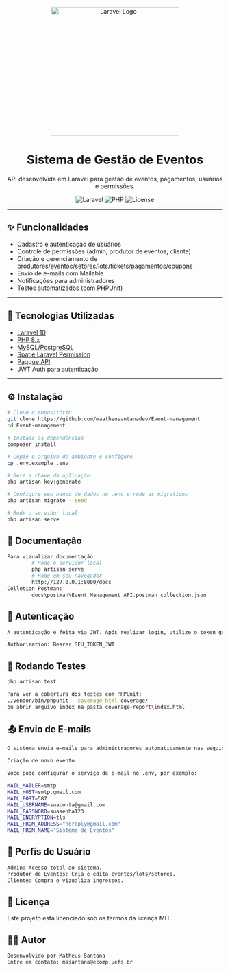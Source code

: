 <p align="center">
  <a href="https://laravel.com" target="_blank">
    <img src="https://raw.githubusercontent.com/laravel/art/master/logo-lockup/5%20SVG/2%20CMYK/1%20Full%20Color/laravel-logolockup-cmyk-red.svg" width="300" alt="Laravel Logo">
  </a>
</p>

<h1 align="center">Sistema de Gestão de Eventos</h1>

<p align="center">
  API desenvolvida em Laravel para gestão de eventos, pagamentos, usuários e permissões.
</p>

<p align="center">
  <img src="https://img.shields.io/badge/Laravel-10.x-red.svg" alt="Laravel">
  <img src="https://img.shields.io/badge/PHP-8.x-blue.svg" alt="PHP">
  <img src="https://img.shields.io/badge/license-MIT-green.svg" alt="License">
</p>

---

## ✨ Funcionalidades

- Cadastro e autenticação de usuários
- Controle de permissões (admin, produtor de eventos, cliente)
- Criação e gerenciamento de produtores/eventos/setores/lots/tickets/pagamentos/coupons
- Envio de e-mails com Mailable
- Notificações para administradores
- Testes automatizados (com PHPUnit)

---

## 🚀 Tecnologias Utilizadas

- [Laravel 10](https://laravel.com/)
- [PHP 8.x](https://www.php.net/)
- [MySQL/PostgreSQL](https://www.mysql.com/)
- [Spatie Laravel Permission](https://spatie.be/docs/laravel-permission/)
- [Paggue API](https://paggue.io)
- [JWT Auth](https://jwt.io/) para autenticação

---

## ⚙️ Instalação

```bash
# Clone o repositório
git clone https://github.com/maatheusantanadev/Event-management
cd Event-management

# Instale as dependências
composer install

# Copie o arquivo de ambiente e configure
cp .env.example .env

# Gere a chave da aplicação
php artisan key:generate

# Configure seu banco de dados no .env e rode as migrations
php artisan migrate --seed

# Rode o servidor local
php artisan serve
```

## 🧾 Documentação
``` bash
Para vizualizar documentação:
        # Rode o servidor local
        php artisan serve
        # Rode em seu navegador
        http://127.0.0.1:8000/docs
Colletion Postman:
        docs\postman\Event Management API.postman_collection.json
```

## 🔐 Autenticação 
``` bash
A autenticação é feita via JWT. Após realizar login, utilize o token gerado no cabeçalho de cada requisição protegida:

Authorization: Bearer SEU_TOKEN_JWT
```

## 🧪 Rodando Testes
``` bash
php artisan test

Para ver a cobertura dos testes com PHPUnit:
./vendor/bin/phpunit --coverage-html coverage/
ou abrir arquivo index na pasta coverage-report\index.html
```

## 📤 Envio de E-mails
``` bash
O sistema envia e-mails para administradores automaticamente nas seguintes situações:

Criação de novo evento

Você pode configurar o serviço de e-mail no .env, por exemplo:

MAIL_MAILER=smtp
MAIL_HOST=smtp.gmail.com
MAIL_PORT=587
MAIL_USERNAME=suaconta@gmail.com
MAIL_PASSWORD=suasenha123
MAIL_ENCRYPTION=tls
MAIL_FROM_ADDRESS="noreply@gmail.com"
MAIL_FROM_NAME="Sistema de Eventos"
```


## 👥 Perfis de Usuário
``` bash
Admin: Acesso total ao sistema.
Produtor de Eventos: Cria e edita eventos/lots/setores.
Cliente: Compra e vizualiza ingressos.
```

## 🧾 Licença
Este projeto está licenciado sob os termos da licença MIT.

## 👨‍💻 Autor
``` bash
Desenvolvido por Matheus Santana
Entre em contato: mssantana@ecomp.uefs.br
```
